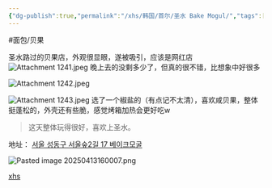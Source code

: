 ```yaml
---
{"dg-publish":true,"permalink":"/xhs/韩国/首尔/圣水 Bake Mogul/","tags":["rednote","首尔"],"created":"2024-11-11","updated":"2025-04-13T16:01:56.534+08:00"}
---
```


#面包/贝果

圣水路过的贝果店，外观很显眼，遂被吸引，应该是网红店
 ![Attachment 1241.jpeg](/img/user/xhs/%E9%9F%A9%E5%9B%BD/%E9%A6%96%E5%B0%94/photo-%E9%A6%96%E5%B0%94/Attachment%201241.jpeg)
晚上去的没剩多少了，但真的很不错，比想象中好很多

![Attachment 1242.jpeg](/img/user/xhs/%E9%9F%A9%E5%9B%BD/%E9%A6%96%E5%B0%94/photo-%E9%A6%96%E5%B0%94/Attachment%201242.jpeg)


![Attachment 1243.jpeg](/img/user/xhs/%E9%9F%A9%E5%9B%BD/%E9%A6%96%E5%B0%94/photo-%E9%A6%96%E5%B0%94/Attachment%201243.jpeg)
选了一个椒盐的（有点记不太清），喜欢咸贝果，整体挺蓬松的，外壳还有些脆，感觉烤箱加热会更好吃w

> 这天整体玩得很好，喜欢上圣水。

地址：
[서울 성동구 서울숲2길 17 베이크모굴](https://pcmap.place.naver.com/restaurant/1242865070/home?from=map&fromPanelNum=1&additionalHeight=76&timestamp=202504131559&locale=ko&svcName=map_pcv5&searchText=Bake%20Mogul#)

![Pasted image 20250413160007.png](/img/user/xhs/%E9%9F%A9%E5%9B%BD/%E9%A6%96%E5%B0%94/photo-%E9%A6%96%E5%B0%94/Pasted%20image%2020250413160007.png)

[xhs](https://www.xiaohongshu.com/explore/673db6d3000000000201ba0c?xsec_token=ABjrCDuXU4bSUOyCFMk3cMWqgjXHZduyrFxUdoC5fdqkw=&xsec_source=pc_user)
